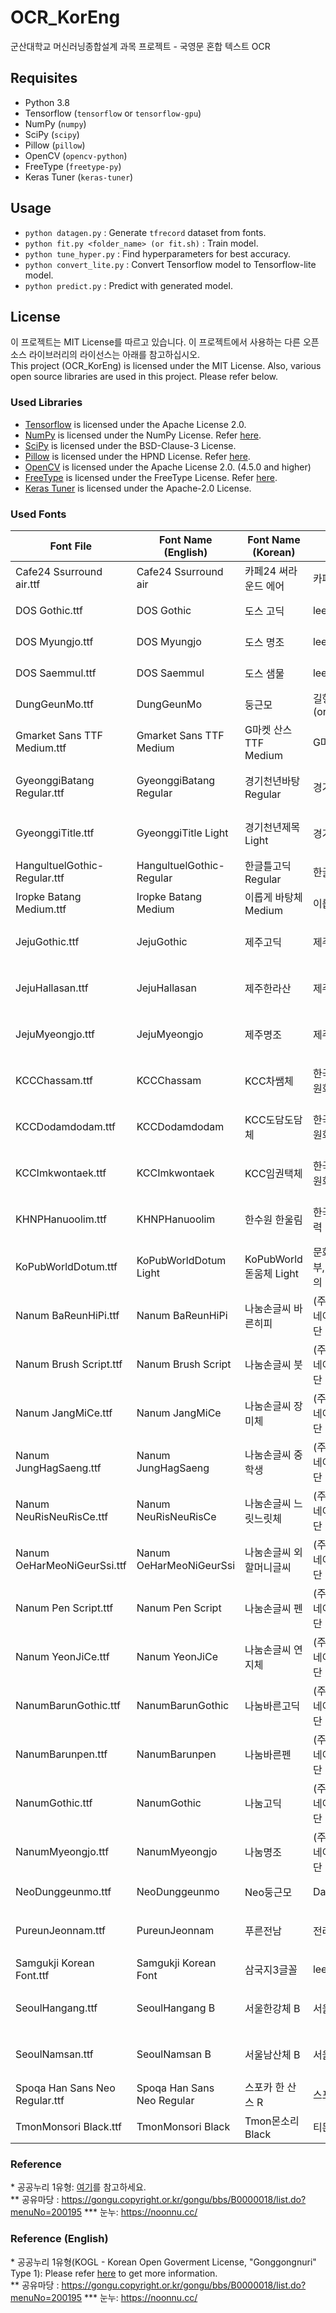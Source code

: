 # OCR_KorEng
군산대학교 머신러닝종합설계 과목 프로젝트 - 국영문 혼합 텍스트 OCR

## Requisites
- Python 3.8
- Tensorflow (`tensorflow` or `tensorflow-gpu`)
- NumPy (`numpy`)
- SciPy (`scipy`)
- Pillow (`pillow`)
- OpenCV (`opencv-python`)
- FreeType (`freetype-py`)
- Keras Tuner (`keras-tuner`)

## Usage
- `python datagen.py` : Generate `tfrecord` dataset from fonts.
- `python fit.py <folder_name> (or fit.sh)` : Train model.
- `python tune_hyper.py` : Find hyperparameters for best accuracy.
- `python convert_lite.py` : Convert Tensorflow model to Tensorflow-lite model.
- `python predict.py` : Predict with generated model. 

## License
이 프로젝트는 MIT License를 따르고 있습니다. 이 프로젝트에서 사용하는 다른 오픈소스 라이브러리의 라이선스는 아래를 참고하십시오.  
This project (OCR_KorEng) is licensed under the MIT License. Also, various open source libraries are used in this project. Please refer below.

### Used Libraries
- [Tensorflow](https://www.tensorflow.org) is licensed under the Apache License 2.0.
- [NumPy](https://numpy.org) is licensed under the NumPy License. Refer [here](https://numpy.org/doc/stable/license.html).
- [SciPy](https://www.scipy.org) is licensed under the BSD-Clause-3 License.
- [Pillow](https://python-pillow.org/) is licensed under the HPND License. Refer [here](https://github.com/python-pillow/Pillow/blob/master/LICENSE).
- [OpenCV](https://opencv.org/) is licensed under the Apache License 2.0. (4.5.0 and higher)
- [FreeType](https://www.freetype.org/) is licensed under the FreeType License. Refer [here](https://gitlab.freedesktop.org/freetype/freetype/-/blob/master/docs/FTL.TXT).
- [Keras Tuner](https://keras-team.github.io/keras-tuner/) is licensed under the Apache-2.0 License.

### Used Fonts
| Font File                      | Font Name (English)        | Font Name (Korean)       | Author                        | License         | From       |
|--------------------------------|----------------------------|--------------------------|-------------------------------|-----------------|------------|
| Cafe24 Ssurround air.ttf       | Cafe24 Ssurround air       | 카페24 써라운드 에어     | 카페24                        | OFL             | 눈누***    |
| DOS Gothic.ttf                 | DOS Gothic                 | 도스 고딕                | leedheo                       | MIT             | 눈누***    |
| DOS Myungjo.ttf                | DOS Myungjo                | 도스 명조                | leedheo                       | MIT             | 눈누***    |
| DOS Saemmul.ttf                | DOS Saemmul                | 도스 샘물                | leedheo                       | MIT             | 눈누***    |
| DungGeunMo.ttf                 | DungGeunMo                 | 둥근모                   | 길형진 (orioncactus)          | Public Domain   | 눈누***    |
| Gmarket Sans TTF Medium.ttf    | Gmarket Sans TTF Medium    | G마켓 산스 TTF Medium    | G마켓                         | OFL             | 눈누***    |
| GyeonggiBatang Regular.ttf     | GyeonggiBatang Regular     | 경기천년바탕 Regular     | 경기도                        | 공공누리 1유형* | 공유마당** |
| GyeonggiTitle.ttf              | GyeonggiTitle Light        | 경기천년제목 Light       | 경기도                        | 공공누리 1유형* | 공유마당** |
| HangultuelGothic-Regular.ttf   | HangultuelGothic-Regular   | 한글틀고딕Regular        | 한글마을                      | OFL             | 눈누***    |
| Iropke Batang Medium.ttf       | Iropke Batang Medium       | 이롭게 바탕체 Medium     | 이롭게                        | OFL             | 눈누***    |
| JejuGothic.ttf                 | JejuGothic                 | 제주고딕                 | 제주시                        | 공공누리 1유형* | 공유마당** |
| JejuHallasan.ttf               | JejuHallasan               | 제주한라산               | 제주시                        | 공공누리 1유형* | 공유마당** |
| JejuMyeongjo.ttf               | JejuMyeongjo               | 제주명조                 | 제주시                        | 공공누리 1유형* | 공유마당** |
| KCCChassam.ttf                 | KCCChassam                 | KCC차쌤체                | 한국저작권위원회              | OFL             | 공유마당** |
| KCCDodamdodam.ttf              | KCCDodamdodam              | KCC도담도담체            | 한국저작권위원회              | OFL             | 공유마당** |
| KCCImkwontaek.ttf              | KCCImkwontaek              | KCC임권택체              | 한국저작권위원회              | OFL             | 공유마당** |
| KHNPHanuoolim.ttf              | KHNPHanuoolim              | 한수원 한울림            | 한국수력원자력                | 공공누리 1유형* | 공유마당** |
| KoPubWorldDotum.ttf            | KoPubWorldDotum Light      | KoPubWorld돋움체 Light   | 문화체육관광부, 한국출판회의  | 공공누리 1유형* | 공유마당** |
| Nanum BaReunHiPi.ttf           | Nanum BaReunHiPi           | 나눔손글씨 바른히피      | (주)네이버, 재 네이버문화재단 | OFL             | 눈누***    |
| Nanum Brush Script.ttf         | Nanum Brush Script         | 나눔손글씨 붓            | (주)네이버, 재 네이버문화재단 | OFL             | 공유마당** |
| Nanum JangMiCe.ttf             | Nanum JangMiCe             | 나눔손글씨 장미체        | (주)네이버, 재 네이버문화재단 | OFL             | 눈누***    |
| Nanum JungHagSaeng.ttf         | Nanum JungHagSaeng         | 나눔손글씨 중학생        | (주)네이버, 재 네이버문화재단 | OFL             | 눈누***    |
| Nanum NeuRisNeuRisCe.ttf       | Nanum NeuRisNeuRisCe       | 나눔손글씨 느릿느릿체    | (주)네이버, 재 네이버문화재단 | OFL             | 눈누***    |
| Nanum OeHarMeoNiGeurSsi.ttf    | Nanum OeHarMeoNiGeurSsi    | 나눔손글씨 외할머니글씨  | (주)네이버, 재 네이버문화재단 | OFL             | 눈누***    |
| Nanum Pen Script.ttf           | Nanum Pen Script           | 나눔손글씨 펜            | (주)네이버, 재 네이버문화재단 | OFL             | 공유마당** |
| Nanum YeonJiCe.ttf             | Nanum YeonJiCe             | 나눔손글씨 연지체        | (주)네이버, 재 네이버문화재단 | OFL             | 눈누***    |
| NanumBarunGothic.ttf           | NanumBarunGothic           | 나눔바른고딕             | (주)네이버, 재 네이버문화재단 | OFL             | 공유마당** |
| NanumBarunpen.ttf              | NanumBarunpen              | 나눔바른펜               | (주)네이버, 재 네이버문화재단 | OFL             | 공유마당** |
| NanumGothic.ttf                | NanumGothic                | 나눔고딕                 | (주)네이버, 재 네이버문화재단 | OFL             | 공유마당** |
| NanumMyeongjo.ttf              | NanumMyeongjo              | 나눔명조                 | (주)네이버, 재 네이버문화재단 | OFL             | 눈누***    |
| NeoDunggeunmo.ttf              | NeoDunggeunmo              | Neo둥근모                | Dalgona                       | OFL             | 눈누***    |
| PureunJeonnam.ttf              | PureunJeonnam              | 푸른전남                 | 전라남도                      | 공공누리 1유형* | 공유마당** |
| Samgukji Korean Font.ttf       | Samgukji Korean Font       | 삼국지3글꼴              | leedheo                       | MIT             | 눈누***    |
| SeoulHangang.ttf               | SeoulHangang B             | 서울한강체 B             | 서울시                        | 공공누리 1유형* | 공유마당** |
| SeoulNamsan.ttf                | SeoulNamsan B              | 서울남산체 B             | 서울시                        | 공공누리 1유형* | 공유마당** |
| Spoqa Han Sans Neo Regular.ttf | Spoqa Han Sans Neo Regular | 스포카 한 산스 R         | 스포카                        | OFL             | 눈누***    |
| TmonMonsori Black.ttf          | TmonMonsori Black          | Tmon몬소리 Black         | 티몬                          | OFL             | 눈누***    |

### Reference
\* 공공누리 1유형: [여기](https://www.kogl.or.kr/info/license.do#01-tab)를 참고하세요.  
\*\* 공유마당 : https://gongu.copyright.or.kr/gongu/bbs/B0000018/list.do?menuNo=200195
\*\*\* 눈누: https://noonnu.cc/

### Reference (English)
\* 공공누리 1유형(KOGL - Korean Open Goverment License, "Gonggongnuri" Type 1): Please refer [here](https://www.kogl.or.kr/info/license.do#05-tab) to get more information.  
\*\* 공유마당 : https://gongu.copyright.or.kr/gongu/bbs/B0000018/list.do?menuNo=200195
\*\*\* 눈누: https://noonnu.cc/